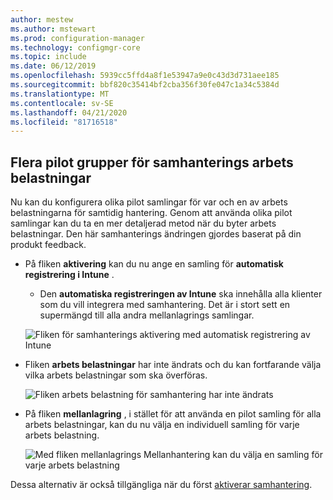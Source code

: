 ```yaml
---
author: mestew
ms.author: mstewart
ms.prod: configuration-manager
ms.technology: configmgr-core
ms.topic: include
ms.date: 06/12/2019
ms.openlocfilehash: 5939cc5ffd4a8f1e53947a9e0c43d3d731aee185
ms.sourcegitcommit: bbf820c35414bf2cba356f30fe047c1a34c5384d
ms.translationtype: MT
ms.contentlocale: sv-SE
ms.lasthandoff: 04/21/2020
ms.locfileid: "81716518"
---
```

## <a name="multiple-pilot-groups-for-co-management-workloads"></a><a name="bkmk_comgmt_pilot"></a>Flera pilot grupper för samhanterings arbets belastningar
<!--3555750 FKA 1357954-->

Nu kan du konfigurera olika pilot samlingar för var och en av arbets belastningarna för samtidig hantering. Genom att använda olika pilot samlingar kan du ta en mer detaljerad metod när du byter arbets belastningar. Den här samhanterings ändringen gjordes baserat på din produkt feedback.

- På fliken **aktivering** kan du nu ange en samling för **automatisk registrering i Intune** .
  - Den **automatiska registreringen av Intune** ska innehålla alla klienter som du vill integrera med samhantering. Det är i stort sett en supermängd till alla andra mellanlagrings samlingar.

  ![Fliken för samhanterings aktivering med automatisk registrering av Intune](../../media/3555750-co-management-enablement-tab.png)

- Fliken **arbets belastningar** har inte ändrats och du kan fortfarande välja vilka arbets belastningar som ska överföras.

  ![Fliken arbets belastning för samhantering har inte ändrats](../../media/3555750-co-management-workloads-tab.png)

- På fliken **mellanlagring** , i stället för att använda en pilot samling för alla arbets belastningar, kan du nu välja en individuell samling för varje arbets belastning.

    ![Med fliken mellanlagrings Mellanhantering kan du välja en samling för varje arbets belastning](../../media/3555750-co-management-staging-tab.png)
  
Dessa alternativ är också tillgängliga när du först [aktiverar samhantering](../../../../../comanage/how-to-enable.md).
